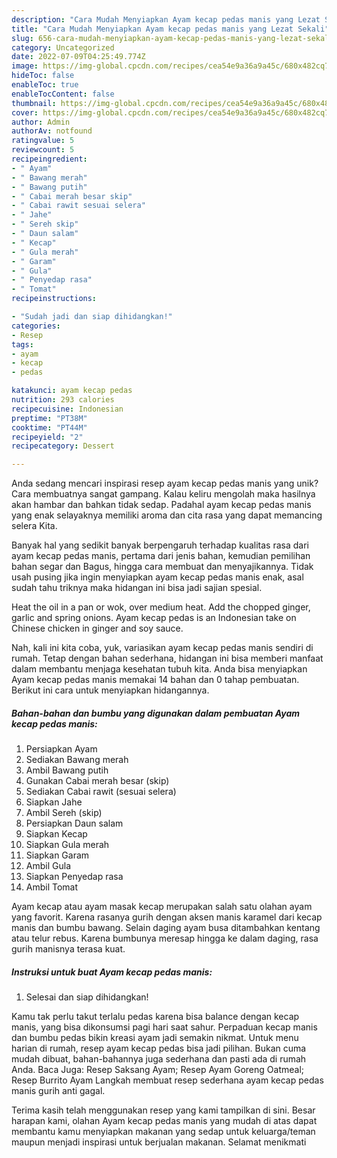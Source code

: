 ```yaml
---
description: "Cara Mudah Menyiapkan Ayam kecap pedas manis yang Lezat Sekali"
title: "Cara Mudah Menyiapkan Ayam kecap pedas manis yang Lezat Sekali"
slug: 656-cara-mudah-menyiapkan-ayam-kecap-pedas-manis-yang-lezat-sekali
category: Uncategorized
date: 2022-07-09T04:25:49.774Z
image: https://img-global.cpcdn.com/recipes/cea54e9a36a9a45c/680x482cq70/ayam-kecap-pedas-manis-foto-resep-utama.jpg
hideToc: false
enableToc: true
enableTocContent: false
thumbnail: https://img-global.cpcdn.com/recipes/cea54e9a36a9a45c/680x482cq70/ayam-kecap-pedas-manis-foto-resep-utama.jpg
cover: https://img-global.cpcdn.com/recipes/cea54e9a36a9a45c/680x482cq70/ayam-kecap-pedas-manis-foto-resep-utama.jpg
author: Admin
authorAv: notfound
ratingvalue: 5
reviewcount: 5
recipeingredient:
- " Ayam"
- " Bawang merah"
- " Bawang putih"
- " Cabai merah besar skip"
- " Cabai rawit sesuai selera"
- " Jahe"
- " Sereh skip"
- " Daun salam"
- " Kecap"
- " Gula merah"
- " Garam"
- " Gula"
- " Penyedap rasa"
- " Tomat"
recipeinstructions:

- "Sudah jadi dan siap dihidangkan!"
categories:
- Resep
tags:
- ayam
- kecap
- pedas

katakunci: ayam kecap pedas 
nutrition: 293 calories
recipecuisine: Indonesian
preptime: "PT38M"
cooktime: "PT44M"
recipeyield: "2"
recipecategory: Dessert

---
```





Anda sedang mencari inspirasi resep ayam kecap pedas manis yang unik? Cara membuatnya sangat gampang. Kalau keliru mengolah maka hasilnya akan hambar dan bahkan tidak sedap. Padahal ayam kecap pedas manis yang enak selayaknya memiliki aroma dan cita rasa yang dapat memancing selera Kita.





Banyak hal yang sedikit banyak berpengaruh terhadap kualitas rasa dari ayam kecap pedas manis, pertama dari jenis bahan, kemudian pemilihan bahan segar dan Bagus, hingga cara membuat dan menyajikannya. Tidak usah pusing jika ingin menyiapkan ayam kecap pedas manis enak,      asal sudah tahu triknya maka hidangan ini bisa jadi sajian spesial.














Heat the oil in a pan or wok, over medium heat. Add the chopped ginger, garlic and spring onions. Ayam kecap pedas is an Indonesian take on Chinese chicken in ginger and soy sauce.






Nah, kali ini kita coba, yuk, variasikan ayam kecap pedas manis sendiri di rumah. Tetap dengan bahan sederhana, hidangan ini bisa memberi manfaat dalam membantu menjaga kesehatan tubuh kita. Anda bisa menyiapkan Ayam kecap pedas manis memakai 14 bahan dan 0 tahap pembuatan. Berikut ini cara untuk menyiapkan hidangannya.

<!--inarticleads1-->

##### Bahan-bahan dan bumbu yang digunakan dalam pembuatan Ayam kecap pedas manis:

1. Persiapkan  Ayam
1. Sediakan  Bawang merah
1. Ambil  Bawang putih
1. Gunakan  Cabai merah besar (skip)
1. Sediakan  Cabai rawit (sesuai selera)
1. Siapkan  Jahe
1. Ambil  Sereh (skip)
1. Persiapkan  Daun salam
1. Siapkan  Kecap
1. Siapkan  Gula merah
1. Siapkan  Garam
1. Ambil  Gula
1. Siapkan  Penyedap rasa
1. Ambil  Tomat


Ayam kecap atau ayam masak kecap merupakan salah satu olahan ayam yang favorit. Karena rasanya gurih dengan aksen manis karamel dari kecap manis dan bumbu bawang. Selain daging ayam busa ditambahkan kentang atau telur rebus. Karena bumbunya meresap hingga ke dalam daging, rasa gurih manisnya terasa kuat. 

<!--inarticleads2-->

##### Instruksi untuk buat Ayam kecap pedas manis:


1. Selesai dan siap dihidangkan!

Kamu tak perlu takut terlalu pedas karena bisa balance dengan kecap manis, yang bisa dikonsumsi pagi hari saat sahur. Perpaduan kecap manis dan bumbu pedas bikin kreasi ayam jadi semakin nikmat. Untuk menu harian di rumah, resep ayam kecap pedas bisa jadi pilihan. Bukan cuma mudah dibuat, bahan-bahannya juga sederhana dan pasti ada di rumah Anda. Baca Juga: Resep Saksang Ayam; Resep Ayam Goreng Oatmeal; Resep Burrito Ayam Langkah membuat resep sederhana ayam kecap pedas manis gurih anti gagal. 

Terima kasih telah menggunakan resep yang kami tampilkan di sini. Besar harapan kami, olahan Ayam kecap pedas manis yang mudah di atas dapat membantu kamu menyiapkan makanan yang sedap untuk keluarga/teman maupun menjadi inspirasi untuk berjualan makanan. Selamat menikmati
